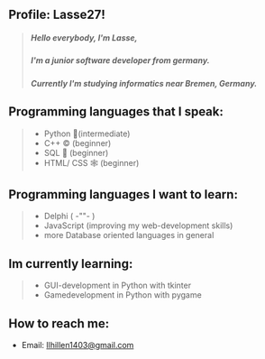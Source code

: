
## Profile: Lasse27!

> ##### Hello everybody, I'm Lasse,
> ##### I'm a junior software developer from germany.
> ##### Currently I'm studying informatics near Bremen, Germany.

## Programming languages that I speak:
> - Python 🐍(intermediate)
> - C++ © (beginner)
> - SQL 🏦 (beginner)
> - HTML/ CSS 🕸 (beginner)

## Programming languages I want to learn:
> - Delphi (	-""-	)
> - JavaScript (improving my web-development skills)
> - more Database oriented languages in general

## Im currently learning:
> - GUI-development in Python with tkinter
> - Gamedevelopment in Python with pygame

## How to reach me:
- Email: llhillen1403@gmail.com

<!---
Lasse27/Lasse27 is a ✨ special ✨ repository because its `README.md` (this file) appears on your GitHub profile.
You can click the Preview link to take a look at your changes.
--->
